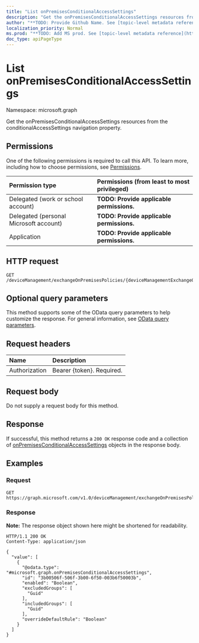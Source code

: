 ```yaml
---
title: "List onPremisesConditionalAccessSettings"
description: "Get the onPremisesConditionalAccessSettings resources from the conditionalAccessSettings navigation property."
author: "**TODO: Provide Github Name. See [topic-level metadata reference](https://msgo.azurewebsites.net/add/document/guidelines/metadata.html#topic-level-metadata)**"
localization_priority: Normal
ms.prod: "**TODO: Add MS prod. See [topic-level metadata reference](https://msgo.azurewebsites.net/add/document/guidelines/metadata.html#topic-level-metadata)**"
doc_type: apiPageType
---
```


# List onPremisesConditionalAccessSettings
Namespace: microsoft.graph



Get the onPremisesConditionalAccessSettings resources from the conditionalAccessSettings navigation property.

## Permissions
One of the following permissions is required to call this API. To learn more, including how to choose permissions, see [Permissions](/graph/permissions-reference).

|Permission type|Permissions (from least to most privileged)|
|:---|:---|
|Delegated (work or school account)|**TODO: Provide applicable permissions.**|
|Delegated (personal Microsoft account)|**TODO: Provide applicable permissions.**|
|Application|**TODO: Provide applicable permissions.**|

## HTTP request

<!-- {
  "blockType": "ignored"
}
-->
``` http
GET /deviceManagement/exchangeOnPremisesPolicies/{deviceManagementExchangeOnPremisesPolicyId}/conditionalAccessSettings
```

## Optional query parameters
This method supports some of the OData query parameters to help customize the response. For general information, see [OData query parameters](/graph/query-parameters).

## Request headers
|Name|Description|
|:---|:---|
|Authorization|Bearer {token}. Required.|

## Request body
Do not supply a request body for this method.

## Response

If successful, this method returns a `200 OK` response code and a collection of [onPremisesConditionalAccessSettings](../resources/onpremisesconditionalaccesssettings.md) objects in the response body.

## Examples

### Request
<!-- {
  "blockType": "request",
  "name": "list_onpremisesconditionalaccesssettings"
}
-->
``` http
GET https://graph.microsoft.com/v1.0/deviceManagement/exchangeOnPremisesPolicies/{deviceManagementExchangeOnPremisesPolicyId}/conditionalAccessSettings
```


### Response
**Note:** The response object shown here might be shortened for readability.
<!-- {
  "blockType": "response",
  "truncated": true,
  "@odata.type": "Collection(microsoft.graph.onPremisesConditionalAccessSettings)"
}
-->
``` http
HTTP/1.1 200 OK
Content-Type: application/json

{
  "value": [
    {
      "@odata.type": "#microsoft.graph.onPremisesConditionalAccessSettings",
      "id": "3b00506f-506f-3b00-6f50-003b6f50003b",
      "enabled": "Boolean",
      "excludedGroups": [
        "Guid"
      ],
      "includedGroups": [
        "Guid"
      ],
      "overrideDefaultRule": "Boolean"
    }
  ]
}
```

